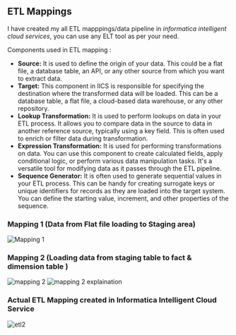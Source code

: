 ## ETL Mappings 
I have created my all ETL mapppings/data pipeline in *informatica intelligent cloud services*, you can use any ELT tool as per your need.

Components used in ETL mapping : 

- **Source:** It is used to define the origin of your data. This could be a flat file, a database table, an API, or any other source from which you want to extract data. 
- **Target:** This component in IICS is responsible for specifying the destination where the transformed data will be loaded. This can be a database table, a flat file, a cloud-based data warehouse, or any other repository. 
- **Lookup Transformation:** It is used to perform lookups on data in your ETL process. It allows you to compare data in the source to data in another reference source, typically using a key field. This is often used to enrich or filter data during transformation.  
- **Expression Transformation:** It is used for performing transformations on data. You can use this component to create calculated fields, apply conditional logic, or perform various data manipulation tasks. It's a versatile tool for modifying data as it passes through the ETL pipeline. 
- **Sequence Generator:** It is often used to generate sequential values in your ETL process. This can be handy for creating surrogate keys or unique identifiers for records as they are loaded into the target system. You can define the starting value, increment, and other properties of the sequence.

### Mapping 1 (Data from Flat file loading to  Staging area)

![Mapping 1](https://github.com/shantanu1905/Super_Store_ETL_Pipeline/assets/59206895/f8bdb280-2be3-41fe-914a-560d1eaee125)

### Mapping 2 (Loading data from staging table to fact & dimension table   )
![mapping 2](https://github.com/shantanu1905/Super_Store_ETL_Pipeline/assets/59206895/31473103-9fd2-41f5-95b4-3002639f64de)
![mapping 2 explaination](https://github.com/shantanu1905/Super_Store_ETL_Pipeline/assets/59206895/953b7f83-da3e-48f2-a668-5f0cb9d1a3bc)

### Actual ETL Mapping created in Informatica Intelligent Cloud Service 
![etl2](https://github.com/shantanu1905/Super_Store_ETL_Pipeline/assets/59206895/f8f845e8-f406-4359-8d26-94f3ce614268)



